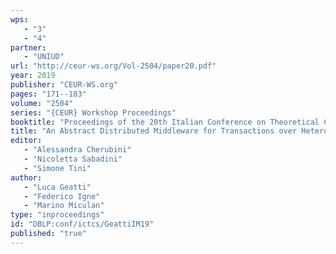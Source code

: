 ```yaml
---
wps: 
   - "3"
   - "4"
partner: 
   - "UNIUD"
url: "http://ceur-ws.org/Vol-2504/paper20.pdf"
year: 2019
publisher: "CEUR-WS.org"
pages: "171--183"
volume: "2504"
series: "{CEUR} Workshop Proceedings"
booktitle: "Proceedings of the 20th Italian Conference on Theoretical Computer Science, {ICTCS} 2019, Como, Italy, September 9-11, 2019"
title: "An Abstract Distributed Middleware for Transactions over Heterogeneous Stores"
editor: 
   - "Alessandra Cherubini"
   - "Nicoletta Sabadini"
   - "Simone Tini"
author: 
   - "Luca Geatti"
   - "Federico Igne"
   - "Marino Miculan"
type: "inproceedings"
id: "DBLP:conf/ictcs/GeattiIM19"
published: "true"
---
```

